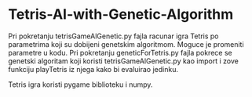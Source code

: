 # Tetris-AI-with-Genetic-Algorithm

Pri pokretanju tetrisGameAlGenetic.py fajla racunar igra Tetris po parametrima koji su dobijeni genetskim algoritmom. Moguce je promeniti parametre u kodu.
Pri pokretanju geneticForTetris.py fajla pokrece se genetski algoritam koji koristi tetrisGameAlGenetic.py kao import i zove funkciju playTetris iz njega kako bi evaluirao jedinku.

Tetris igra koristi pygame biblioteku i numpy.
